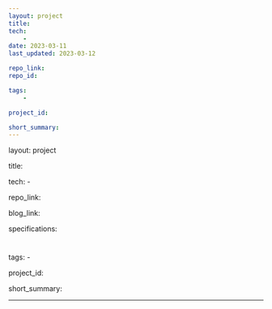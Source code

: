 ```yaml
---
layout: project
title:
tech: 
    - 
date: 2023-03-11
last_updated: 2023-03-12

repo_link: 
repo_id:

tags:
    - 

project_id:

short_summary:
---
```




<!--- :3 front matter templete INFORMATION :3 --->

<!-- Default to using layout: project -->
layout: project

<!-- Name of project -->
title:

<!-- Programming languages, frameworks, test tools, libraries, etc. -->
tech: 
    -

<!-- Link to project's GitHub repo -->
repo_link: 

<!-- Link to project's blog, which is usually a reflection post. -->
blog_link:

<!-- Link to project specifications/ guidelines if it is used. -->
specifications: 

# 
tags:
    -
<!-- Project id that could be used to reference posts from blog -->
project_id:

<!-- Provide an EXTREMEMLY eye-catcher summary; this is viewed on Portfolio.html page. If left empty, it will automatically grab an excerpt. -->
short_summary:

---
